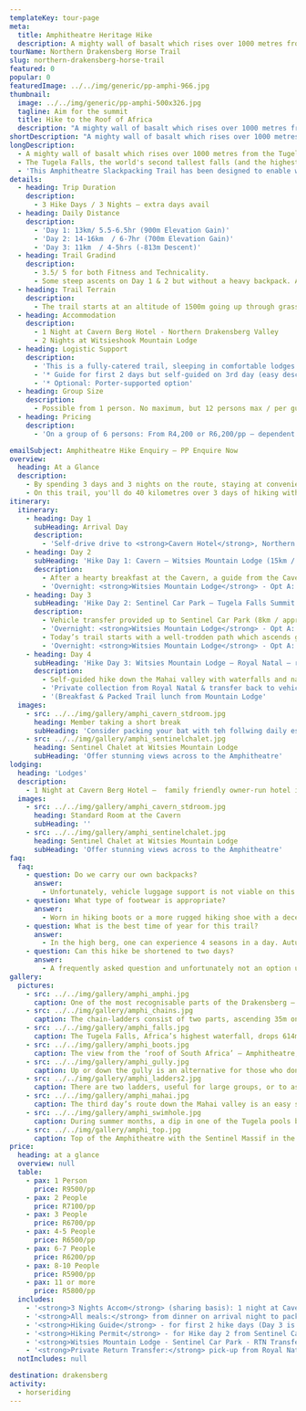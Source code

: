 ```yaml
---
templateKey: tour-page
meta:
  title: Amphitheatre Heritage Hike
  description: A mighty wall of basalt which rises over 1000 metres from the Tugela Valley to the Lesotho plateau nearly 3000 metres above sea level, the Northern Drakensberg's Amphitheatre, gains much of its aesthetic appeal from its near perfect symmetry - extending as a sheer wall of rock some 5 kilometres in length from the Eastern Buttress to the Sentinel Peak in the west - altogether an area of majestic and incomparable beauty.
tourName: Northern Drakensberg Horse Trail
slug: northern-drakensberg-horse-trail
featured: 0
popular: 0
featuredImage: ../../img/generic/pp-amphi-966.jpg
thumbnail:
  image: ../../img/generic/pp-amphi-500x326.jpg
  tagline: Aim for the summit
  title: Hike to the Roof of Africa
  description: "A mighty wall of basalt which rises over 1000 metres from the Tugela Valley to the Lesotho plateau nearly 3000 metres above sea level, the Northern Drakensberg's Amphitheatre, gains much of its aesthetic appeal from its near perfect symmetry"
shortDescription: "A mighty wall of basalt which rises over 1000 metres from the Tugela Valley to the Lesotho plateau nearly 3000 metres above sea level, the Northern Drakensberg's Amphitheatre, gains much of its aesthetic appeal from its near perfect symmetry"
longDescription:
  - A mighty wall of basalt which rises over 1000 metres from the Tugela Valley to the Lesotho plateau nearly 3000 metres above sea level, the Northern Drakensberg's Amphitheatre, gains much of its aesthetic appeal from its near perfect symmetry - extending as a sheer wall of rock some 5 kilometres in length from the Eastern Buttress to the Sentinel Peak in the west - altogether an area of majestic and incomparable beauty.
  - The Tugela Falls, the world's second tallest falls (and the highest in Africa), plunges 948m over the basalt face of the Amphitheatre, down to Royal Natal National Park below.
  - 'This Amphitheatre Slackpacking Trail has been designed to enable walkers of average fitness to reach the summit and be rewarded by never-to-be-forgotten views: a feat normally only undertaken by  experienced hikers who would camp overnight in either tents or caves.'
details:
  - heading: Trip Duration
    description:
      - 3 Hike Days / 3 Nights – extra days avail
  - heading: Daily Distance
    description:
      - 'Day 1: 13km/ 5.5-6.5hr (900m Elevation Gain)'
      - 'Day 2: 14-16km  / 6-7hr (700m Elevation Gain)'
      - 'Day 3: 11km  / 4-5hrs (-813m Descent)'
  - heading: Trail Gradind
    description:
      - 3.5/ 5 for both Fitness and Technicality.
      - Some steep ascents on Day 1 & 2 but without a heavy backpack. A head for heights needed on Day 2 (the chain ladders and top of the escarpment), but there is also a gully alternative to the chain-ladders.
  - heading: Trail Terrain
    description:
      - The trail starts at an altitude of 1500m going up through grasslands & protea stands to an altitude of 2286m (Witsieshoek) and 3150m on the top of Beacon Buttress, watershed of the Orange & Tugela Rivers.
  - heading: Accommodation
    description:
      - 1 Night at Cavern Berg Hotel - Northern Drakensberg Valley
      - 2 Nights at Witsieshook Mountain Lodge
  - heading: Logistic Support
    description:
      - 'This is a fully-catered trail, sleeping in comfortable lodges with bedding provided – you need only bring your clothes.'
      - '* Guide for first 2 days but self-guided on 3rd day (easy descent). A guide can be arranged for the 3rd day if required.'
      - '* Optional: Porter-supported option'
  - heading: Group Size
    description:
      - Possible from 1 person. No maximum, but 12 persons max / per guide.
  - heading: Pricing
    description:
      - 'On a group of 6 persons: From R4,200 or R6,200/pp – dependent on accom and catering options selected.'

emailSubject: Amphitheatre Hike Enquiry – PP Enquire Now
overview:
  heading: At a Glance
  description:
    - By spending 3 days and 3 nights on the route, staying at conveniently located hotels/lodges along the way, and accompanied by an experienced trail guide, it is possible for anyone who is reasonably fit and not afraid of heights, to summit the escarpment. This hike has been planned so that you can walk at a comfortable pace and not be encumbered by a heavy backpack. At the end of the day, you can relax at your lodgings where a soak in the tub, delicious food, and a comfy bed will certainly beat tinned bully beef and a thermorest!
    - On this trail, you'll do 40 kilometres over 3 days of hiking with an altitude gain of 1300m, so it is not a hike for the faint-hearted, but the views are worth every drop of sweat.
itinerary:
  itinerary:
    - heading: Day 1
      subHeading: Arrival Day
      description:
        - 'Self-drive drive to <strong>Cavern Hotel</strong>, Northern Drakensberg   (3.5hrs from Durban/ 4hrs from JHB). Overnight: Cavern Hotel (Dinner provided)'
    - heading: Day 2
      subHeading: 'Hike Day 1: Cavern – Witsies Mountain Lodge (15km / 1273m total ascent)'
      description:
        - After a hearty breakfast at the Cavern, a guide from the Cavern will accompany you on today’s hike up and over the sandstone cliffs, via Lone Rock (San rock art), through Sugar loaf gap, and along the ridge bypassing broom hill with sweeping views across to the former homeland QwaQwa and Metsi Matsho Dam.
        - 'Overnight: <strong>Witsies Mountain Lodge</strong> - Opt A: Sentinel Chalets. Opt B: Hikers Cabin (Breakfast & Packed Lunch from the Cavern (Opt A&B). Dinner at the Mountain Lodge – Opt A)'
    - heading: Day 3
      subHeading: 'Hike Day 2: Sentinel Car Park – Tugela Falls Summit – Sentinel Car Park (16km return hike / 985m total ascent)'
      description:
        - Vehicle transfer provided up to Sentinel Car Park (8km / approx 30min transfer).
        - 'Overnight: <strong>Witsies Mountain Lodge</strong> - Opt A: Sentinel Chalets. Opt B: Hikers Cabin (Breakfast & Packed Lunch from the Cavern (Opt A&B). Dinner at the Mountain Lodge – Opt A)'
        - Today’s trail starts with a well-trodden path which ascends gradually towards the Witches and Zigzags, taking you to the base of the Sentinel massif. From here you’ll follow the contour path below the Western buttress, with the land sloping steeply to the north and east giving you wonderful views of the Maluti’s. The chain ladders are reached after about 3 kilometres. After negotiating the 35m ascent on the chainladders it is only a short scramble from there to the escarpment top, where you can spend the better part of the day in exploration. Mont aux Sources (highest peak in the area) and the top of the Tugela Falls are highlights. Return transfer back to Witsies from Sentinel car park.
        - 'Overnight: <strong>Witsies Mountain Lodge</strong> - Opt A: Sentinel Chalets. Opt B: Hikers Cabin (Dinner Bed & Breakfast + Packed Lunch – provided by the Mountain Lodge on Opt A)'
    - heading: Day 4
      subHeading: 'Hike Day 3: Witsies Mountain Lodge – Royal Natal – return by vehicle to Cavern. (11km hike /391m Total Ascent)'
      description:
        - Self-guided hike down the Mahai valley with waterfalls and natural swimming pools along the way.
        - 'Private collection from Royal Natal & transfer back to vehicle(s) left at the Cavern'
        - '(Breakfast & Packed Trail lunch from Mountain Lodge'
  images:
    - src: ../../img/gallery/amphi_cavern_stdroom.jpg
      heading: Member taking a short break
      subHeading: 'Consider packing your bat with teh follwing daily essentials'
    - src: ../../img/gallery/amphi_sentinelchalet.jpg
      heading: Sentinel Chalet at Witsies Mountain Lodge
      subHeading: 'Offer stunning views across to the Amphitheatre'
lodging:
  heading: 'Lodges'
  description:
    - 1 Night at Cavern Berg Hotel –  family friendly owner-run hotel in serene setting with plenty on the go. Standard rooms, but for just a little extra, upgrade to superior rooms with private gardens overlooking indigenous forest. Post hike night recommended - with a massage booking at the Forest Spa.
  images:
    - src: ../../img/gallery/amphi_cavern_stdroom.jpg
      heading: Standard Room at the Cavern
      subHeading: ''
    - src: ../../img/gallery/amphi_sentinelchalet.jpg
      heading: Sentinel Chalet at Witsies Mountain Lodge
      subHeading: 'Offer stunning views across to the Amphitheatre'
faq:
  faq:
    - question: Do we carry our own backpacks?
      answer:
        - Unfortunately, vehicle luggage support is not viable on this hike as it is a 6hr round trip from Cavern to Witsies. However, porters (as an optional extra) can be arranged to assist with your main backpack on the way up and back down (on day 1 & 3). However, as all meals, towels and bedding are provided, you literally just need to bring your clothes for 2 days/2 nights on the mountain, so you should get away with a light pack.
    - question: What type of footwear is appropriate?
      answer:
        - Worn in hiking boots or a more rugged hiking shoe with a decent rubber sole.
    - question: What is the best time of year for this trail?
      answer:
        - In the high berg, one can experience 4 seasons in a day. Autumn (Mar-May) and Spring (mid August - Oct) are some of the best months, but for the most stable weather, winter months (June-July) can be the best – chilly starts but generally warm and dry days with a warm lodge to snuggle down overnight.  Afternoon thunderstorms are most common in the hottest months (Nov-Feb).
    - question: Can this hike be shortened to two days?
      answer:
        - A frequently asked question and unfortunately not an option unless you willing to forgo the middle ‘highlight’ day which takes you to the top of the escarpment and the top of the Tugela Falls. However, you can be back at Cavern by midday on the final day, so there is still time to catch an evening flight out of King Shaka (Durban) or OR Thambo (JHB).
gallery:
  pictures:
    - src: ../../img/gallery/amphi_amphi.jpg
      caption: One of the most recognisable parts of the Drakensberg – the Amphitheatre, Northern Berg.
    - src: ../../img/gallery/amphi_chains.jpg
      caption: The chain-ladders consist of two parts, ascending 35m on to the top of the escarpment. Amphitheatre, Northern Drakensberg.
    - src: ../../img/gallery/amphi_falls.jpg
      caption: The Tugela Falls, Africa’s highest waterfall, drops 614m over the Drakensberg escarpment.
    - src: ../../img/gallery/amphi_boots.jpg
      caption: The view from the ‘roof of South Africa’ – Amphitheatre, Northern Berg.
    - src: ../../img/gallery/amphi_gully.jpg
      caption: Up or down the gully is an alternative for those who don’t like the exposure of the chain-ladders. The guide will often take you up the chainladders and back down the gully.
    - src: ../../img/gallery/amphi_ladders2.jpg
      caption: There are two ladders, useful for large groups, or to ascend alongside your friend.
    - src: ../../img/gallery/amphi_mahai.jpg
      caption: The third day’s route down the Mahai valley is an easy self-guided day.
    - src: ../../img/gallery/amphi_swimhole.jpg
      caption: During summer months, a dip in one of the Tugela pools before it plunges over the edge, may be enticing.
    - src: ../../img/gallery/amphi_top.jpg
      caption: Top of the Amphitheatre with the Sentinel Massif in the background.
price:
  heading: at a glance
  overview: null
  table:
    - pax: 1 Person
      price: R9500/pp
    - pax: 2 People
      price: R7100/pp
    - pax: 3 People
      price: R6700/pp
    - pax: 4-5 People
      price: R6500/pp
    - pax: 6-7 People
      price: R6200/pp
    - pax: 8-10 People
      price: R5900/pp
    - pax: 11 or more
      price: R5800/pp
  includes:
    - '<strong>3 Nights Accom</strong> (sharing basis): 1 night at Cavern Hotel (Std Room) & 2 Nights at the Mountain Lodge – nicest Sentinel Chalets'
    - '<strong>All meals:</strong> from dinner on arrival night to packed lunch on the final hike day (3 Breakfasts, 3 Packed Lunches, and 3 Dinners).'
    - '<strong>Hiking Guide</strong> - for first 2 hike days (Day 3 is an easy self-guide down to Royal Natal)'
    - '<strong>Hiking Permit</strong> - for Hike day 2 from Sentinel Car Park'
    - '<strong>Witsies Mountain Lodge - Sentinel Car Park - RTN Transfer</strong>'
    - '<strong>Private Return Transfer:</strong> pick-up from Royal Natal & transfer back to the Cavern on the final day'
  notIncludes: null

destination: drakensberg
activity:
  - horseriding
---
```

